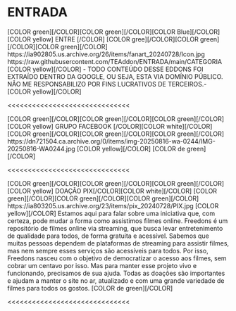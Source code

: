 # ENTRADA

<channels>  
<channel>
<name>[COLOR green][/COLOR][COLOR green][/COLOR][COLOR Blue][/COLOR] [COLOR yellow] ENTRE  [/COLOR] [COLOR gree][/COLOR][COLOR  green][/COLOR][COLOR green][/COLOR]</name> 
<thumbnail>https://ia902805.us.archive.org/26/items/fanart_20240728/Icon.jpg</thumbnail>
<externallink>https://raw.githubusercontent.com/TEAddon/ENTRADA/main/CATEGORIA</externallink>
<fanart></fanart>
<info>
[COLOR yellow][/COLOR] - TODO CONTEÚDO DESSE EDDONS FOI EXTRAÍDO DENTRO DA GOOGLE, OU SEJA, ESTA VIA DOMÍNIO PÚBLICO. NÃO ME RESPONSABILIZO POR FINS LUCRATIVOS DE TERCEIROS.-[COLOR yellow][/COLOR]</info>
</channel>
</channels>

<<<<<<<<<<<<<<<<<<<<<<<<<<<<<<

<channels>
<channel>
<name>[COLOR green][/COLOR][COLOR green][/COLOR][COLOR green][/COLOR] [COLOR yellow] GRUPO FACEBOOK [/COLOR][COLOR white][/COLOR] [COLOR green][/COLOR][COLOR green][/COLOR][COLOR green][/COLOR]</name>
<externallink></externallink>
<thumbnail>https://dn721504.ca.archive.org/0/items/img-20250816-wa-0244/IMG-20250816-WA0244.jpg</thumbnail>
<fanart></fanart>
<info>
[COLOR yellow][/COLOR]   [COLOR de green][/COLOR]</info>
</channel>
</channels> 

<<<<<<<<<<<<<<<<<<<<<<<<<<<<<<

<channels>
<channel>
<name>[COLOR green][/COLOR][COLOR green][/COLOR][COLOR green][/COLOR] [COLOR yellow] DOAÇÃO PIX[/COLOR][COLOR white][/COLOR] [COLOR green][/COLOR][COLOR green][/COLOR][COLOR green][/COLOR]</name>
<externallink></externallink>
<thumbnail>https://ia803205.us.archive.org/23/items/pix_20240728/PIX.jpg</thumbnail>
<fanart></fanart>
<info>
[COLOR yellow][/COLOR] Estamos aqui para falar sobre uma iniciativa que, com certeza, pode mudar a forma como assistimos filmes online. Freedons é um repositório de filmes online via streaming, que busca levar entretenimento de qualidade para todos, de forma gratuita e acessível.
Sabemos que muitas pessoas dependem de plataformas de streaming para assistir filmes, mas nem sempre esses serviços são acessíveis para todos. Por isso, Freedons nasceu com o objetivo de democratizar o acesso aos filmes, sem cobrar um centavo por isso.
Mas para manter esse projeto vivo e funcionando, precisamos de sua ajuda. Todas as doações são importantes e ajudam a manter o site no ar, atualizado e com uma grande variedade de filmes para todos os gostos. [COLOR de green][/COLOR]</info>
</channel>
</channels> 

<<<<<<<<<<<<<<<<<<<<<<<<<<<<<<
